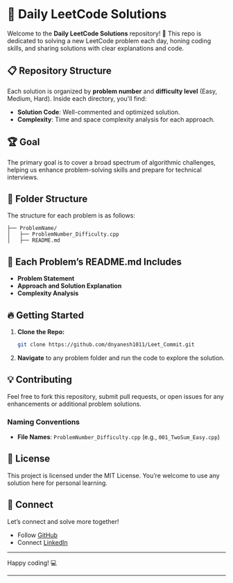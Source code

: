 # 🧠 Daily LeetCode Solutions

Welcome to the **Daily LeetCode Solutions** repository! 🚀 This repo is dedicated to solving a new LeetCode problem each day, honing coding skills, and sharing solutions with clear explanations and code.

## 📋 Repository Structure

Each solution is organized by **problem number** and **difficulty level** (Easy, Medium, Hard). Inside each directory, you'll find:
- **Solution Code**: Well-commented and optimized solution.
- **Complexity**: Time and space complexity analysis for each approach.

## 🏆 Goal

The primary goal is to cover a broad spectrum of algorithmic challenges, helping us enhance problem-solving skills and prepare for technical interviews.

## 📂 Folder Structure

The structure for each problem is as follows:
```plaintext
├── ProblemName/
│   ├── ProblemNumber_Difficulty.cpp
│   ├── README.md
```

## 📄 Each Problem’s README.md Includes

- **Problem Statement**
- **Approach and Solution Explanation**
- **Complexity Analysis**

## 🔥 Getting Started

1. **Clone the Repo:**
    ```bash
    git clone https://github.com/dnyanesh1011/Leet_Commit.git
    ```
2. **Navigate** to any problem folder and run the code to explore the solution.

## 💡 Contributing

Feel free to fork this repository, submit pull requests, or open issues for any enhancements or additional problem solutions.

### **Naming Conventions**
- **File Names**: `ProblemNumber_Difficulty.cpp` (e.g., `001_TwoSum_Easy.cpp`)

## 📝 License

This project is licensed under the MIT License. You’re welcome to use any solution here for personal learning.

## 🚀 Connect

Let’s connect and solve more together!

- Follow [GitHub](https://github.com/dnyanesh1011)
- Connect [LinkedIn](linkedin.com/in/dnyanesh-f-37ba77277)

---

Happy coding! 💻

---
